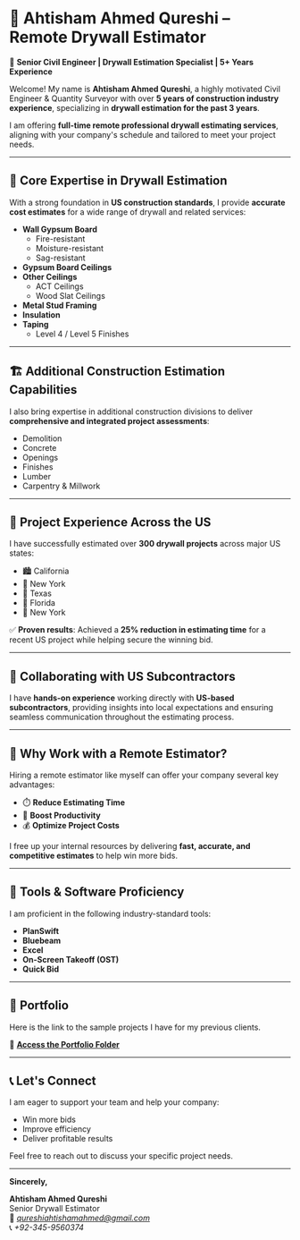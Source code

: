 # 📐 Ahtisham Ahmed Qureshi – Remote Drywall Estimator

👷 **Senior Civil Engineer | Drywall Estimation Specialist | 5+ Years Experience**

Welcome! My name is **Ahtisham Ahmed Qureshi**, a highly motivated Civil Engineer & Quantity Surveyor with over **5 years of construction industry experience**, specializing in **drywall estimation for the past 3 years**.

I am offering **full-time remote professional drywall estimating services**, aligning with your company's schedule and tailored to meet your project needs.

---

## 🧱 Core Expertise in Drywall Estimation

With a strong foundation in **US construction standards**, I provide **accurate cost estimates** for a wide range of drywall and related services:

- **Wall Gypsum Board**  
  - Fire-resistant  
  - Moisture-resistant  
  - Sag-resistant  
- **Gypsum Board Ceilings**
- **Other Ceilings**  
  - ACT Ceilings  
  - Wood Slat Ceilings  
- **Metal Stud Framing**
- **Insulation**
- **Taping**  
  - Level 4 / Level 5 Finishes

---

## 🏗️ Additional Construction Estimation Capabilities

I also bring expertise in additional construction divisions to deliver **comprehensive and integrated project assessments**:

- Demolition  
- Concrete  
- Openings  
- Finishes  
- Lumber  
- Carpentry & Millwork  

---

## 📍 Project Experience Across the US

I have successfully estimated over **300 drywall projects** across major US states:

- 🏙️ California  
- 🗽 New York  
- 🌵 Texas  
- 🌴 Florida
- 🌴 New York

✅ **Proven results**: Achieved a **25% reduction in estimating time** for a recent US project while helping secure the winning bid.

---

## 🤝 Collaborating with US Subcontractors

I have **hands-on experience** working directly with **US-based subcontractors**, providing insights into local expectations and ensuring seamless communication throughout the estimating process.

---

## 💼 Why Work with a Remote Estimator?

Hiring a remote estimator like myself can offer your company several key advantages:

- ⏱️ **Reduce Estimating Time**  
- 🚀 **Boost Productivity**  
- 💰 **Optimize Project Costs**

I free up your internal resources by delivering **fast, accurate, and competitive estimates** to help win more bids.

---

## 🧰 Tools & Software Proficiency

I am proficient in the following industry-standard tools:

- **PlanSwift**
- **Bluebeam**
- **Excel**
- **On-Screen Takeoff (OST)**
- **Quick Bid**

---

## 📂 Portfolio

Here is the link to the sample projects I have for my previous clients.

🔗 **[Access the Portfolio Folder](https://drive.google.com/drive/folders/1APEHSWeQvOJy1q-2ipXyxFOC0Acz3ICZ?usp=drive_link)**

---

## 📞 Let's Connect

I am eager to support your team and help your company:

- Win more bids  
- Improve efficiency  
- Deliver profitable results

Feel free to reach out to discuss your specific project needs.

---

**Sincerely,**

**Ahtisham Ahmed Qureshi**  
Senior Drywall Estimator  
📧 *qureshiahtishamahmed@gmail.com*  
📞 *+92-345-9560374*  


